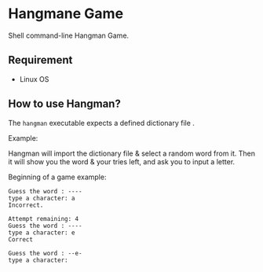 # Hangmane Game
Shell command-line Hangman Game.

## Requirement

- Linux OS

## How to use Hangman?

The `hangman` executable expects a defined dictionary file .

Example:

Hangman will import the dictionary file & select a random word from it. Then it will show you the word & your tries left, and ask you to input a letter.

Beginning of a game example:

```
Guess the word : ----
type a character: a
Incorrect.

Attempt remaining: 4
Guess the word : ----
type a character: e
Correct

Guess the word : --e-
type a character:
```
